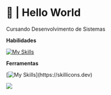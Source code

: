 # 👋 | Hello World
Cursando Desenvolvimento de Sistemas

**Habilidades**

[![My Skills](https://skillicons.dev/icons?i=python,lua,cpp,js,html,css)](https://skillicons.dev)


**Ferramentas**

[![My Skills](https://skillicons.dev/icons?i=discord,figma,mongodb,replit,vscode,)](https://skillicons.dev)

![](https://dcbadge.vercel.app/api/shield/634908192404668426)
  
